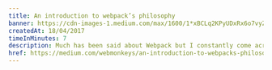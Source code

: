```yaml
---
title: An introduction to webpack’s philosophy
banner: https://cdn-images-1.medium.com/max/1600/1*xBCLq2KPyUDxRx6o7vyZzg.png
createdAt: 18/04/2017
timeInMinutes: 7
description: Much has been said about Webpack but I constantly come across people who are unaware, not only of its existence but of its actual purpose as well. In this article I’ll try and explain to you why Webpack exists, why is it needed and how can you benefit from integrating it with your project.
href: https://medium.com/webmonkeys/an-introduction-to-webpacks-philosophy-78a02461c17f
---
```

